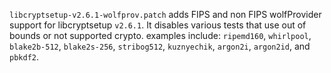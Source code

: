 `libcryptsetup-v2.6.1-wolfprov.patch` adds FIPS and non FIPS wolfProvider 
support for libcryptsetup `v2.6.1`. It disables various tests that use out 
of bounds or not supported crypto. examples include: `ripemd160`, `whirlpool`, 
`blake2b-512`, `blake2s-256`, `stribog512`, `kuznyechik`, `argon2i`, `argon2id`, 
and `pbkdf2`.
